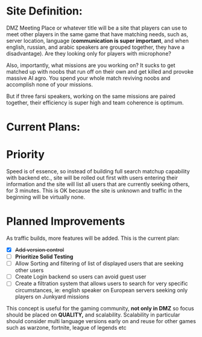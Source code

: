 # **Site Definition:**
DMZ Meeting Place or whatever title will be a site that players can use to meet other players in the same game that have matching needs, such as, server location, language (**communication is super important**, and when english, russian, and arabic speakers are grouped together, they have a disadvantage). Are they looking only for players with microphone?

Also, importantly, what missions are you working on? It sucks to get matched up with noobs that run off on their own and get killed and provoke massive AI agro. You spend your whole match reviving noobs and accomplish none of your missions.

But if three farsi speakers, working on the same missions are paired together, their efficiency is super high and team coherence is optimum.

# **Current Plans:**

# **Priority**
Speed is of essence, so instead of building full search matchup capability with backend etc., site will be rolled out first with users entering their information and the site will list all users that are currently seeking others, for 3 minutes. This is OK because the site is unknown and traffic in the beginning will be virtually none.

# **Planned Improvements**
As traffic builds, more features will be added. This is the current plan:
- [x] ~~Add version control~~
- [ ] **Prioritize Solid Testing**
- [ ] Allow Sorting and filtering of list of displayed users that are seeking other users
- [ ] Create Login backend so users can avoid guest user 
- [ ] Create a filtration system that allows users to search for very specific circumstances, ie: english speaker on European servers seeking only players on Junkyard missions

This concept is useful for the gaming community, **not only in DMZ** so focus should be placed on **QUALITY,** and scalability. Scalability in particular should consider multi language versions early on and reuse for other games such as warzone, fortnite, league of legends etc
